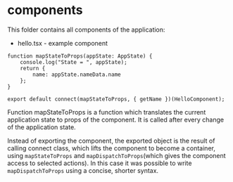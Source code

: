# components

This folder contains all components of the application:

* hello.tsx - example component

```
function mapStateToProps(appState: AppState) {
    console.log("State = ", appState);
    return {
        name: appState.nameData.name
    };
}

export default connect(mapStateToProps, { getName })(HelloComponent);
```

Function mapStateToProps is a function which translates the current application state to props of the component. It is called after every change of the application state. 

Instead of exporting the component, the exported object is the result of calling connect class, which lifts the component to become a container, using `mapStateToProps` and `mapDispatchToProps`(which gives the component access to selected actions). In this case it was possible to write `mapDispatchToProps` using a concise, shorter syntax.